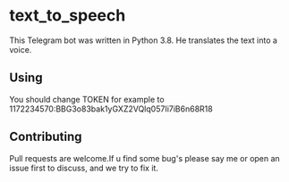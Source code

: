 # text_to_speech
This Telegram bot was written in Python 3.8. He translates the text into a voice.

## Using
You should change TOKEN for example to 1172234570:BBG3o83bak1yGXZ2VQlq057Ii7iB6n68R18

## Contributing
Pull requests are welcome.If u find some bug's please say me or open an issue first to discuss, and we try to fix it.
